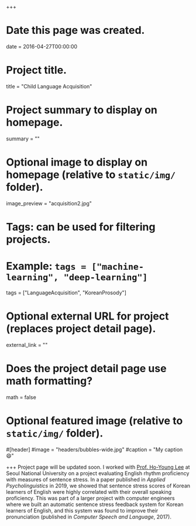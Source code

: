 +++
# Date this page was created.
date = 2016-04-27T00:00:00

# Project title.
title = "Child Language Acquisition"

# Project summary to display on homepage.
summary = ""

# Optional image to display on homepage (relative to `static/img/` folder).
image_preview = "acquisition2.jpg"

# Tags: can be used for filtering projects.
# Example: `tags = ["machine-learning", "deep-learning"]`
tags = ["LanguageAcquisition", "KoreanProsody"]

# Optional external URL for project (replaces project detail page).
external_link = ""

# Does the project detail page use math formatting?
math = false

# Optional featured image (relative to `static/img/` folder).
#[header]
#image = "headers/bubbles-wide.jpg"
#caption = "My caption :smile:"

+++
Project page will be updated soon. I worked with [Prof. Ho-Young Lee](https://hoyounglee.me/) at Seoul National University on a project evaluating English rhythm proficiency with measures of sentence stress. In a paper published in *Applied Psycholinguistics* in 2019, we showed that sentence stress scores of Korean learners of English were highly correlated with their overall speaking proficiency. This was part of a larger project with computer engineers where we built an automatic sentence stress feedback system for Korean learners of English, and this system was found to improve their pronunciation (published in *Computer Speech and Language*, 2017). 